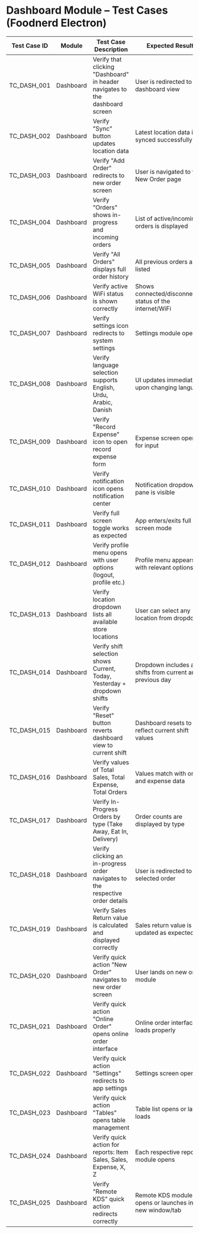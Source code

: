 # Dashboard Module – Test Cases (Foodnerd Electron)

| Test Case ID | Module    | Test Case Description                                                                                      | Expected Result                                                                                         | Priority | Execution Status | Notes |
|--------------|-----------|-------------------------------------------------------------------------------------------------------------|----------------------------------------------------------------------------------------------------------|----------|------------------|-------|
| TC_DASH_001  | Dashboard | Verify that clicking "Dashboard" in header navigates to the dashboard screen                               | User is redirected to the dashboard view                                                               | High     | Pass             |       |
| TC_DASH_002  | Dashboard | Verify "Sync" button updates location data                                                                  | Latest location data is synced successfully                                                             | High     | Pass             |       |
| TC_DASH_003  | Dashboard | Verify "Add Order" redirects to new order screen                                                            | User is navigated to the New Order page                                                                 | High     | Pass             |       |
| TC_DASH_004  | Dashboard | Verify "Orders" shows in-progress and incoming orders                                                       | List of active/incoming orders is displayed                                                             | High     | Pass             |       |
| TC_DASH_005  | Dashboard | Verify "All Orders" displays full order history                                                             | All previous orders are listed                                                                          | High     | Pass             |       |
| TC_DASH_006  | Dashboard | Verify active WiFi status is shown correctly                                                                | Shows connected/disconnected status of the internet/WiFi                                                | Medium   | Pass             |       |
| TC_DASH_007  | Dashboard | Verify settings icon redirects to system settings                                                           | Settings module opens                                                                                    | High     | Pass             |       |
| TC_DASH_008  | Dashboard | Verify language selection supports English, Urdu, Arabic, Danish                                            | UI updates immediately upon changing language                                                           | High     | Pass             |       |
| TC_DASH_009  | Dashboard | Verify "Record Expense" icon to open record expense form                                                    | Expense screen opens for input                                                                          | High     | Pass             |       |
| TC_DASH_010  | Dashboard | Verify notification icon opens notification center                                                          | Notification dropdown or pane is visible                                                               | Medium   | Pass             |       |
| TC_DASH_011  | Dashboard | Verify full screen toggle works as expected                                                                 | App enters/exits full screen mode                                                                       | Medium   | Pass             |       |
| TC_DASH_012  | Dashboard | Verify profile menu opens with user options (logout, profile etc.)                                          | Profile menu appears with relevant options                                                              | Medium   | Pass             |       |
| TC_DASH_013  | Dashboard | Verify location dropdown lists all available store locations                                                | User can select any location from dropdown                                                              | High     | Pass             |       |
| TC_DASH_014  | Dashboard | Verify shift selection shows Current, Today, Yesterday + dropdown shifts                                    | Dropdown includes all shifts from current and previous day                                              | High     | Pass             |       |
| TC_DASH_015  | Dashboard | Verify "Reset" button reverts dashboard view to current shift                                               | Dashboard resets to reflect current shift values                                                        | High     | Pass             |       |
| TC_DASH_016  | Dashboard | Verify values of Total Sales, Total Expense, Total Orders                                                   | Values match with order and expense data                                                                | High     | Pass             |       |
| TC_DASH_017  | Dashboard | Verify In-Progress Orders by type (Take Away, Eat In, Delivery)                                             | Order counts are displayed by type                                                                      | High     | Pass             |       |
| TC_DASH_018  | Dashboard | Verify clicking an in-progress order navigates to the respective order details                             | User is redirected to the selected order                                                                | High     | Pass             |       |
| TC_DASH_019  | Dashboard | Verify Sales Return value is calculated and displayed correctly                                             | Sales return value is updated as expected                                                               | High     | Pass             |       |
| TC_DASH_020  | Dashboard | Verify quick action "New Order" navigates to new order screen                                               | User lands on new order module                                                                          | High     | Pass             |       |
| TC_DASH_021  | Dashboard | Verify quick action "Online Order" opens online order interface                                             | Online order interface loads properly                                                                   | High     | Pass             |       |
| TC_DASH_022  | Dashboard | Verify quick action "Settings" redirects to app settings                                                    | Settings screen opens                                                                                    | High     | Pass             |       |
| TC_DASH_023  | Dashboard | Verify quick action "Tables" opens table management                                                         | Table list opens or layout loads                                                                        | Medium   | Pass             |       |
| TC_DASH_024  | Dashboard | Verify quick action for reports: Item Sales, Sales, Expense, X, Z                                           | Each respective report module opens                                                                     | High     | Pass             |       |
| TC_DASH_025  | Dashboard | Verify "Remote KDS" quick action redirects correctly                                                        | Remote KDS module opens or launches in a new window/tab                                                 | Medium   | Pass             |       |
